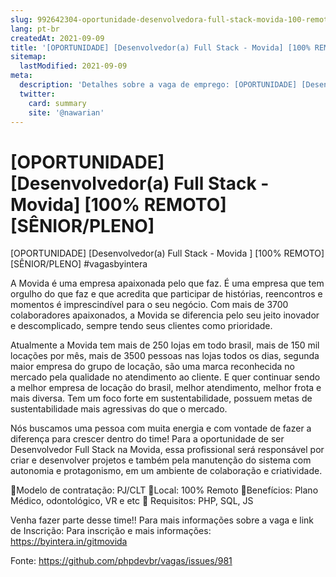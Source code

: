 ```yaml
---
slug: 992642304-oportunidade-desenvolvedora-full-stack-movida-100-remoto-seniorpleno
lang: pt-br
createdAt: 2021-09-09
title: '[OPORTUNIDADE] [Desenvolvedor(a) Full Stack - Movida] [100% REMOTO] [SÊNIOR/PLENO] - Vaga de Emprego'
sitemap:
  lastModified: 2021-09-09
meta:
  description: 'Detalhes sobre a vaga de emprego: [OPORTUNIDADE] [Desenvolvedor(a) Full Stack - Movida] [100% REMOTO] [SÊNIOR/PLENO]'
  twitter:
    card: summary
    site: '@nawarian'
---
```


# [OPORTUNIDADE] [Desenvolvedor(a) Full Stack - Movida] [100% REMOTO] [SÊNIOR/PLENO]

[OPORTUNIDADE] [Desenvolvedor(a) Full Stack - Movida ] [100% REMOTO]
[SÊNIOR/PLENO]
#vagasbyintera

A Movida é uma empresa apaixonada pelo que faz. É uma empresa que tem orgulho do que faz e que acredita que participar de histórias, reencontros e momentos é imprescindível para o seu negócio. Com mais de 3700 colaboradores apaixonados, a Movida se diferencia pelo seu jeito inovador e descomplicado, sempre tendo seus clientes como prioridade.

Atualmente a Movida tem mais de 250 lojas em todo brasil, mais de 150 mil locações por mês, mais de 3500 pessoas nas lojas todos os dias, segunda maior empresa do grupo de locação, são uma marca reconhecida no mercado pela qualidade no atendimento ao cliente. E quer continuar sendo a melhor empresa de locação do brasil, melhor atendimento, melhor frota e mais diversa. Tem um foco forte em sustentabilidade, possuem metas de sustentabilidade mais agressivas do que o mercado.

Nós buscamos uma pessoa com muita energia e com vontade de fazer a diferença para crescer dentro do time! Para a oportunidade de ser Desenvolvedor Full Stack na Movida, essa profissional será responsável por criar e desenvolver projetos e também pela manutenção do sistema com autonomia e protagonismo, em um ambiente de colaboração e criatividade.

📌Modelo de contratação: PJ/CLT
📌Local: 100% Remoto
📌Benefícios: Plano Médico, odontológico, VR e etc
📌 Requisitos: PHP, SQL, JS

Venha fazer parte desse time!!
Para mais informações sobre a vaga e link de Inscrição:
Para inscrição e mais informações: https://byintera.in/gitmovida

Fonte: https://github.com/phpdevbr/vagas/issues/981
